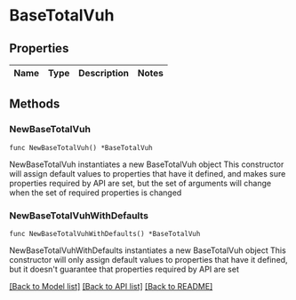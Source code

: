 # BaseTotalVuh

## Properties

Name | Type | Description | Notes
------------ | ------------- | ------------- | -------------

## Methods

### NewBaseTotalVuh

`func NewBaseTotalVuh() *BaseTotalVuh`

NewBaseTotalVuh instantiates a new BaseTotalVuh object
This constructor will assign default values to properties that have it defined,
and makes sure properties required by API are set, but the set of arguments
will change when the set of required properties is changed

### NewBaseTotalVuhWithDefaults

`func NewBaseTotalVuhWithDefaults() *BaseTotalVuh`

NewBaseTotalVuhWithDefaults instantiates a new BaseTotalVuh object
This constructor will only assign default values to properties that have it defined,
but it doesn't guarantee that properties required by API are set


[[Back to Model list]](../README.md#documentation-for-models) [[Back to API list]](../README.md#documentation-for-api-endpoints) [[Back to README]](../README.md)


